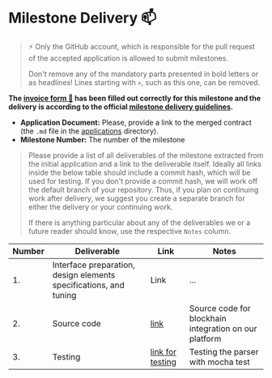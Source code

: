 # Milestone Delivery :mailbox:

> ⚡ Only the GitHub account, which is responsible for the pull request of the accepted application is allowed to submit milestones. 
> 
> Don't remove any of the mandatory parts presented in bold letters or as headlines! Lines starting with `>`, such as this one, can be removed.

**The [invoice form :pencil:](https://docs.google.com/forms/d/e/1FAIpQLSfmNYaoCgrxyhzgoKQ0ynQvnNRoTmgApz9NrMp-hd8mhIiO0A/viewform) has been filled out correctly for this milestone and the delivery is according to the official [milestone delivery guidelines](https://github.com/w3f/General-Grants-Program/blob/master/grants/milestone-deliverables-guidelines.md).**  

* **Application Document:** Please, provide a link to the merged contract (the `.md` file in the [applications](https://github.com/w3f/Open-Grants-Program/tree/master/applications) directory). 
* **Milestone Number:** The number of the milestone

> Please provide a list of all deliverables of the milestone extracted from the initial application and a link to the deliverable itself. Ideally all links inside the below table should include a commit hash, which will be used for testing. If you don't provide a commit hash, we will work off the default branch of your repository. Thus, if you plan on continuing work after delivery, we suggest you create a separate branch for either the delivery or your continuing work. 
> 
> If there is anything particular about any of the deliverables we or a future reader should know, use the respective `Notes` column.

| Number | Deliverable | Link | Notes |
| ------------- | ------------- | ------------- |------------- |
| 1. | Interface preparation, design elements specifications, and tuning|Link| ...| 
| 2.  |Source code|[link ](https://gitlab.com/gregory.shabalov/citadel_core/-/blob/dev/imports/iPolkadot.js)| Source code for blockhain integration on our platform |
| 3.  |Testing| [link for testing](https://gitlab.com/gregory.shabalov/citadel_core/-/blob/dev/test/connectors/polkadot/getOneBlock.js)| Testing the parser with mocha test|
